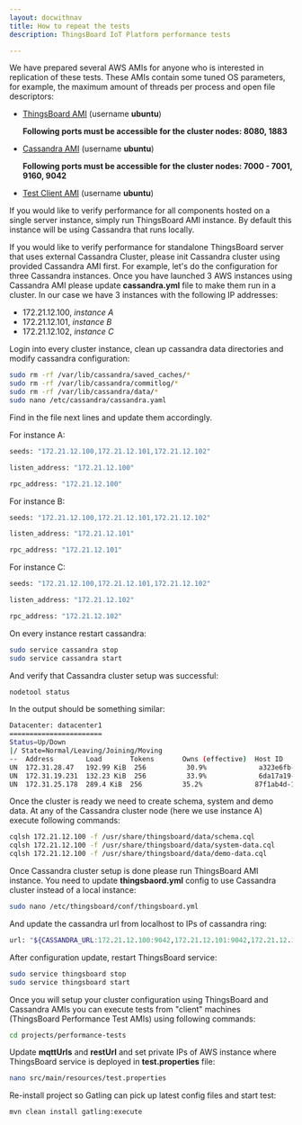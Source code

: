 ```yaml
---
layout: docwithnav
title: How to repeat the tests
description: ThingsBoard IoT Platform performance tests

---
```


We have prepared several AWS AMIs for anyone who is interested in replication of these tests.
These AMIs contain some tuned OS parameters, for example, the maximum amount of threads per process and open file descriptors:

 - [ThingsBoard AMI](https://console.aws.amazon.com/ec2/v2/home?region=us-west-1#LaunchInstanceWizard:ami=ami-09b1ed69) (username **ubuntu**)

    **Following ports must be accessible for the cluster nodes: 8080, 1883**

 - [Cassandra AMI](https://console.aws.amazon.com/ec2/v2/home?region=us-west-1#LaunchInstanceWizard:ami=ami-4db2ee2d) (username **ubuntu**)

    **Following ports must be accessible for the cluster nodes: 7000 - 7001, 9160, 9042**

 - [Test Client AMI](https://console.aws.amazon.com/ec2/v2/home?region=us-west-1#LaunchInstanceWizard:ami=ami-30b0ec50) (username **ubuntu**)


If you would like to verify performance for all components hosted on a single server instance, simply run ThingsBoard AMI instance.
By default this instance will be using Cassandra that runs locally.

If you would like to verify performance for standalone ThingsBoard server that uses external Cassandra Cluster, please init Cassandra cluster using provided Cassandra AMI first.
For example, let's do the configuration for three Cassandra instances.
Once you have launched 3 AWS instances using Cassandra AMI please update **cassandra.yml** file to make them run in a cluster.
In our case we have 3 instances with the following IP addresses:

 - 172.21.12.100, *instance A*
 - 172.21.12.101, *instance B*
 - 172.21.12.102, *instance C*

Login into every cluster instance, clean up cassandra data directories and modify cassandra configuration:

```bash
sudo rm -rf /var/lib/cassandra/saved_caches/*
sudo rm -rf /var/lib/cassandra/commitlog/*
sudo rm -rf /var/lib/cassandra/data/*
sudo nano /etc/cassandra/cassandra.yaml
```

Find in the file next lines and update them accordingly.

For instance A:

```bash
seeds: "172.21.12.100,172.21.12.101,172.21.12.102"

listen_address: "172.21.12.100"

rpc_address: "172.21.12.100"
```

For instance B:

```bash
seeds: "172.21.12.100,172.21.12.101,172.21.12.102"

listen_address: "172.21.12.101"

rpc_address: "172.21.12.101"
```

For instance C:

```bash
seeds: "172.21.12.100,172.21.12.101,172.21.12.102"

listen_address: "172.21.12.102"

rpc_address: "172.21.12.102"

```

On every instance restart cassandra:

```bash
sudo service cassandra stop
sudo service cassandra start
```

And verify that Cassandra cluster setup was successful:

```bash
nodetool status
```

In the output should be something similar:

```bash
Datacenter: datacenter1
=======================
Status=Up/Down
|/ State=Normal/Leaving/Joining/Moving
--  Address        Load       Tokens       Owns (effective)  Host ID                               Rack
UN  172.31.28.47   192.99 KiB  256          30.9%             a323e6fb-2e8c-4bb4-82d0-4e621cb7cba8  rack1
UN  172.31.19.231  132.23 KiB  256          33.9%             6da17a19-2a4b-4f99-9ac7-e38f05ebf7a9  rack1
UN  172.31.25.178  289.4 KiB  256          35.2%             87f1ab4d-16d4-4969-aea8-b858e62d1d73  rack1
```

Once the cluster is ready we need to create schema, system and demo data. At any of the Cassandra cluster node (here we use instance A) execute following commands:

```bash
cqlsh 172.21.12.100 -f /usr/share/thingsboard/data/schema.cql 
cqlsh 172.21.12.100 -f /usr/share/thingsboard/data/system-data.cql 
cqlsh 172.21.12.100 -f /usr/share/thingsboard/data/demo-data.cql 
```

Once Cassandra cluster setup is done please run ThingsBoard AMI instance. You need to update **thingsbaord.yml** config to use Cassandra cluster instead of a local instance:

```bash
sudo nano /etc/thingsboard/conf/thingsboard.yml
```

And update the cassandra url from localhost to IPs of cassandra ring:

```bash
url: "${CASSANDRA_URL:172.21.12.100:9042,172.21.12.101:9042,172.21.12.102:9042}"
```

After configuration update, restart ThingsBoard service:

```bash
sudo service thingsboard stop
sudo service thingsboard start
```

Once you will setup your cluster configuration using ThingsBoard and Cassandra AMIs you can execute tests from "client" machines (ThingsBoard Performance Test AMIs) using following commands:
 
```bash
cd projects/performance-tests
```

Update **mqttUrls** and **restUrl** and set private IPs of AWS instance where ThingsBoard service is deployed in **test.properties** file:

```bash
nano src/main/resources/test.properties
```

Re-install project so Gatling can pick up latest config files and start test:

```bash
mvn clean install gatling:execute
```